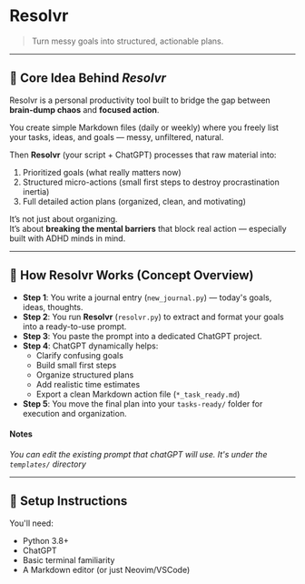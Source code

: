 # Resolvr

> Turn messy goals into structured, actionable plans.

---

## 📖 Core Idea Behind *Resolvr*

Resolvr is a personal productivity tool built to bridge the gap between **brain-dump chaos** and **focused action**.

You create simple Markdown files (daily or weekly) where you freely list your tasks, ideas, and goals — messy, unfiltered, natural.

Then **Resolvr** (your script + ChatGPT) processes that raw material into:
1. Prioritized goals (what really matters now)
2. Structured micro-actions (small first steps to destroy procrastination inertia)
3. Full detailed action plans (organized, clean, and motivating)

It’s not just about organizing.  
It’s about **breaking the mental barriers** that block real action — especially built with ADHD minds in mind.

---

## 🧠 How Resolvr Works (Concept Overview)

- **Step 1**: You write a journal entry (`new_journal.py`) — today's goals, ideas, thoughts.
- **Step 2**: You run **Resolvr** (`resolvr.py`) to extract and format your goals into a ready-to-use prompt.
- **Step 3**: You paste the prompt into a dedicated ChatGPT project.
- **Step 4**: ChatGPT dynamically helps:
  - Clarify confusing goals
  - Build small first steps
  - Organize structured plans
  - Add realistic time estimates
  - Export a clean Markdown action file (`*_task_ready.md`)
- **Step 5**: You move the final plan into your `tasks-ready/` folder for execution and organization.

#### Notes
*You can edit the existing prompt that chatGPT will use. It's under the `templates/` directory*

---

## 🚀 Setup Instructions

You'll need:
- Python 3.8+
- ChatGPT
- Basic terminal familiarity
- A Markdown editor (or just Neovim/VSCode)

